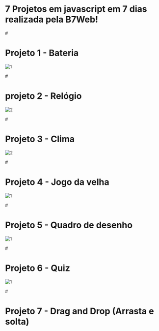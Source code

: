 <h1><strong>7 Projetos em javascript em 7 dias realizada pela B7Web!</h1></strong>


#<h1>Projeto 1 - Bateria</h1>
![1](https://user-images.githubusercontent.com/63603331/137951641-973c5450-1121-4e96-b0d9-dec6c13fab22.PNG)

#<h1>projeto 2 - Relógio</h1>
![2](https://user-images.githubusercontent.com/63603331/137951695-13fb03cf-728b-4ece-b254-321de6f7f08c.PNG)

#<h1>Projeto 3 - Clima</h1>
![2](https://user-images.githubusercontent.com/63603331/137962284-18c8b625-99aa-4b61-909f-31fd086ce4f9.PNG)

#<h1>Projeto 4 - Jogo da velha</h1>
![1](https://user-images.githubusercontent.com/63603331/138146476-1c4dcbdc-7ce4-4933-a9df-f72f563ad896.PNG)

#<h1>Projeto 5 - Quadro de desenho</h1>
![1](https://user-images.githubusercontent.com/63603331/138153548-dcff3fdf-8ee1-4dd5-8932-1a9003cc4c2b.PNG)

#<h1>Projeto 6 - Quiz</h1>
![1](https://user-images.githubusercontent.com/63603331/138309146-c2a5b0cb-5a1b-42bb-bfd2-df85733d6ddb.PNG)

#<h1>Projeto 7 - Drag and Drop (Arrasta e solta)</h1>
